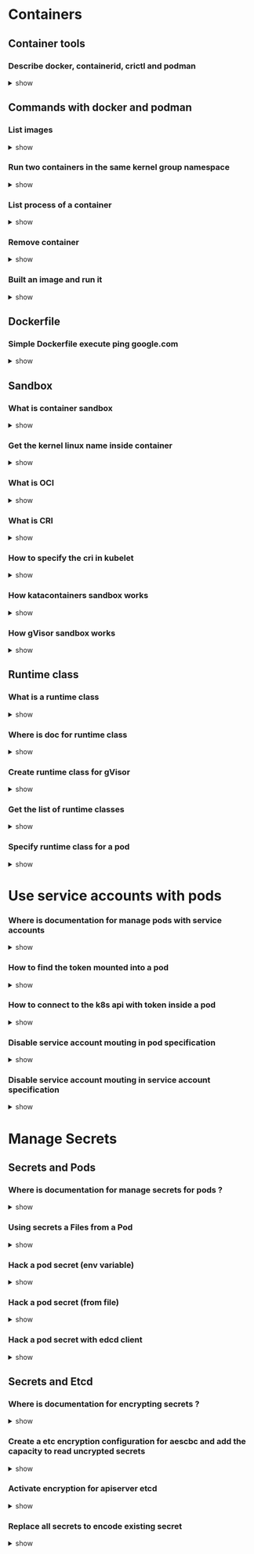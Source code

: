 # Containers

## Container tools

### Describe docker, containerid, crictl and podman

<details>
<summary>show</summary>
<p>

Docker : Container Runtime + tool for managing containers/image

Containerd : Container Runtime (use now by k8s instead docker runtime)

Crictl : CLI compatible with docker and Containerd runtime

Podman : tool for managing containers/image

</p>
</details>

## Commands with docker and podman

### List images

<details>
<summary>show</summary>
<p>

`docker ps`

OR

`podman ps`

</p>
</details>

### Run two containers in the same kernel group namespace

<details>
<summary>show</summary>
<p>

`docker run --name c1 -d nginx:alpine sh -c 'sleep 1d'`

`docker run --name c2 --pid=container:c1 -d ubuntu sh -c 'sleep 2d'`

OR

`podman run --name c1 -d nginx:alpine sh -c 'sleep 1d'`

`podman run --name c2 --pid=container:c1 -d ubuntu sh -c 'sleep 2d'`


</p>
</details>

### List process of a container

<details>
<summary>show</summary>
<p>

`docker exec c1 ps aux`

OR

`podman exec c1 ps aux`

</p>
</details>

### Remove container

<details>
<summary>show</summary>
<p>

`docker rm container_id --force`

OR

`podman rm container_id --force`

</p>
</details>

### Built an image and run it

<details>
<summary>show</summary>
<p>

`docker build -t myimage`

`docker image ls`

`docker run myimage`

OR

`podman build -t myimage`

`podman image ls`

`podman run myimage`

</p>
</details>

## Dockerfile

### Simple Dockerfile execute ping google.com

<details>
<summary>show</summary>
<p>

```Dockerfile
FROM bash
CMD ["ping", "google.com"]
```

</p>
</details>

## Sandbox

### What is container sandbox

<details>
<summary>show</summary>
<p>

An additional security layer to reduce attack surface. Container sandbox mitigates system calls between the container and kernel.

More resources needed.

</p>
</details>

### Get the kernel linux name inside container

<details>
<summary>show</summary>
<p>

Run the command `uname -r` or `strace uname -r`

The commands inside container or directly in the node produce same result.

</p>
</details>

### What is OCI

<details>
<summary>show</summary>
<p>

Open Container Initiative.

It's a linux foundation project to design specifications for containers and a runtime implementation (implements the specification)

</p>
</details>

### What is CRI

<details>
<summary>show</summary>
<p>

Container Runtime interface.

Allows to communicate with different container runtime.

</p>
</details>

### How to specify the cri in kubelet

<details>
<summary>show</summary>
<p>

`--container-runtime` and `--container-runtime-endpoint` parameters 

</p>
</details>

### How katacontainers sandbox works

<details>
<summary>show</summary>
<p>

Additional isolation with a lightweight VM and individual kernels.

Warning : strong isolation. Runs every container in its own private VM.

</p>
</details>

### How gVisor sandbox works

<details>
<summary>show</summary>
<p>

Provides by Google. 

Additional layer of separation (not vm based like katacontainers) and simulates kernel syscalls with limited features.

The runtime called runsc

</p>
</details>

## Runtime class

### What is a runtime class

<details>
<summary>show</summary>
<p>

It's used by pod to specify witch container runtime is used by the pod.

</p>
</details>

### Where is doc for runtime class

<details>
<summary>show</summary>
<p>

[Runtime Class](https://kubernetes.io/docs/concepts/containers/runtime-class/)

Concepts > Containers > Runtime Class


</p>
</details>

### Create runtime class for gVisor

<details>
<summary>show</summary>
<p>

```yaml
apiVersion: node.k8s.io/v1
kind: RuntimeClass
metadata:
  name: gVisor 
handler: runsc 
```

</p>
</details>

### Get the list of runtime classes

<details>
<summary>show</summary>
<p>

`k get runtimeclass`

</p>
</details>

### Specify runtime class for a pod

<details>
<summary>show</summary>
<p>

```yaml
apiVersion: v1
kind: Pod
metadata:
  name: mypod
spec:
  runtimeClassName: myclass
  # ...

```

</p>
</details>


# Use service accounts with pods

### Where is documentation for manage pods with service accounts

<details>
<summary>show</summary>
<p>

[Configure Service Accounts for Pods](https://kubernetes.io/docs/tasks/configure-pod-container/configure-service-account/)

Taks > Configure Pods and Containers > Configure Service Accounts for Pods


</p>
</details>

### How to find the token mounted into a pod

<details>
<summary>show</summary>
<p>

Run `mount | grep service` describe the pod specification.

</p>
</details>

### How to connect to the k8s api with token inside a pod

<details>
<summary>show</summary>
<p>

Run `printenv | grep KUBER` to the the k8s api url.

THEN

run `curl https://X.X.X.X -k -H "Authorization Bearer $(cat token)"`

</p>
</details>

### Disable service account mouting in pod specification

<details>
<summary>show</summary>
<p>

```yaml
apiVersion: v1
kind: Pod
metadata:
  name: my-pod
spec:
  serviceAccountName: build-robot
  automountServiceAccountToken: false
  ...
```

</p>
</details>

### Disable service account mouting in service account specification

<details>
<summary>show</summary>
<p>

```yaml
apiVersion: v1
kind: ServiceAccount
metadata:
  name: build-robot
automountServiceAccountToken: false
...
```

</p>
</details>

# Manage Secrets

## Secrets and Pods

### Where is documentation for manage secrets for pods ?

<details>
<summary>show</summary>
<p>

[Secrets](https://kubernetes.io/docs/concepts/configuration/secret/)

Concepts > Configuration > Secrets


</p>
</details>

### Using secrets a Files from a Pod

<details>
<summary>show</summary>
<p>

```yaml
apiVersion: v1
kind: Pod
metadata:
  name: mypod
spec:
  containers:
  - name: mypod
    image: redis
    volumeMounts:
    - name: foo
      mountPath: "/etc/foo"
      readOnly: true
  volumes:
  - name: foo
    secret:
      secretName: mysecret
      optional: false # default setting; "mysecret" must exist
```

</p>
</details>

### Hack a pod secret (env variable)

<details>
<summary>show</summary>
<p>

 - run `crictl ps | grep [PODNAME]` to get the container id
 - then run `crictl inspect [CONTAINERID]` and search for env section

</p>
</details>

### Hack a pod secret (from file)

<details>
<summary>show</summary>
<p>

 - run `crictl ps | grep [PODNAME]` to get the container id
 - then run `crictl inspect [CONTAINERID]` and search for pid element
 - finally run `cat /proc/[PID]/root/[MOUNTPATH]/[SECRETKEY]`

</p>
</details>

### Hack a pod secret with edcd client

<details>
<summary>show</summary>
<p>

`ETCDCTL_API=3 etcdctl ... endpoint and cert infos ... get /registry/secrets/[NAMESPACE]/[SECRETNAME]`

</p>
</details>

## Secrets and Etcd

### Where is documentation for encrypting secrets ?

<details>
<summary>show</summary>
<p>

[Encrypting Secret Data at Rest](https://kubernetes.io/docs/tasks/administer-cluster/encrypt-data/)

Tasks > Administer a Cluster > Encrypting Secret Data at Rest


</p>
</details>

### Create a etc encryption configuration for aescbc and add the capacity to read uncrypted secrets

<details>
<summary>show</summary>
<p>

```yaml
apiVersion: apiserver.config.k8s.io/v1
kind: EncryptionConfiguration
resources:
  - resources:
      - secrets
    providers:
      - aescbc:
          keys:
            - name: key1
              secret: <BASE 64 ENCODED SECRET>
      - identity: {}
```

Save that file in etc/kubernetes/etcd/ec.yaml
and generate password with command `echo -n 'password' | base64`

</p>
</details>

### Activate encryption for apiserver etcd

<details>
<summary>show</summary>
<p>

 - Add the `--encryption-provider-config=/etc/kubernetes/etcd/ec.yaml` argument kube-apiserver manifest file (add volume and volumeMount too)
 - Check the logs in /var/log/pods

</p>
</details>

### Replace all secrets to encode existing secret

<details>
<summary>show</summary>
<p>

`k get secret -A -o yaml | k replace -f -`

</p>
</details>
